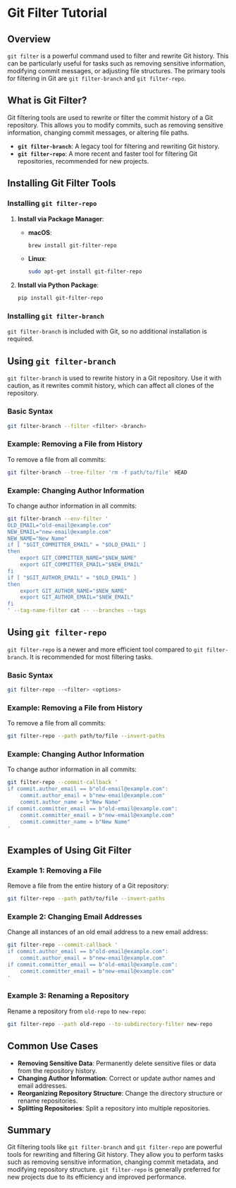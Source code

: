 # Git Filter Tutorial

## Overview

`git filter` is a powerful command used to filter and rewrite Git history. This can be particularly useful for tasks such as removing sensitive information, modifying commit messages, or adjusting file structures. The primary tools for filtering in Git are `git filter-branch` and `git filter-repo`.

## What is Git Filter?

Git filtering tools are used to rewrite or filter the commit history of a Git repository. This allows you to modify commits, such as removing sensitive information, changing commit messages, or altering file paths.

- **`git filter-branch`**: A legacy tool for filtering and rewriting Git history.
- **`git filter-repo`**: A more recent and faster tool for filtering Git repositories, recommended for new projects.

## Installing Git Filter Tools

### Installing `git filter-repo`

1. **Install via Package Manager**:

    - **macOS**: 

      ```bash
      brew install git-filter-repo
      ```

    - **Linux**: 

      ```bash
      sudo apt-get install git-filter-repo
      ```

2. **Install via Python Package**:

    ```bash
    pip install git-filter-repo
    ```

### Installing `git filter-branch`

`git filter-branch` is included with Git, so no additional installation is required.

## Using `git filter-branch`

`git filter-branch` is used to rewrite history in a Git repository. Use it with caution, as it rewrites commit history, which can affect all clones of the repository.

### Basic Syntax

```bash
git filter-branch --filter <filter> <branch>
```

### Example: Removing a File from History

To remove a file from all commits:

```bash
git filter-branch --tree-filter 'rm -f path/to/file' HEAD
```

### Example: Changing Author Information

To change author information in all commits:

```bash
git filter-branch --env-filter '
OLD_EMAIL="old-email@example.com"
NEW_EMAIL="new-email@example.com"
NEW_NAME="New Name"
if [ "$GIT_COMMITTER_EMAIL" = "$OLD_EMAIL" ]
then
    export GIT_COMMITTER_NAME="$NEW_NAME"
    export GIT_COMMITTER_EMAIL="$NEW_EMAIL"
fi
if [ "$GIT_AUTHOR_EMAIL" = "$OLD_EMAIL" ]
then
    export GIT_AUTHOR_NAME="$NEW_NAME"
    export GIT_AUTHOR_EMAIL="$NEW_EMAIL"
fi
' --tag-name-filter cat -- --branches --tags
```

## Using `git filter-repo`

`git filter-repo` is a newer and more efficient tool compared to `git filter-branch`. It is recommended for most filtering tasks.

### Basic Syntax

```bash
git filter-repo --<filter> <options>
```

### Example: Removing a File from History

To remove a file from all commits:

```bash
git filter-repo --path path/to/file --invert-paths
```

### Example: Changing Author Information

To change author information in all commits:

```bash
git filter-repo --commit-callback '
if commit.author_email == b"old-email@example.com":
    commit.author_email = b"new-email@example.com"
    commit.author_name = b"New Name"
if commit.committer_email == b"old-email@example.com":
    commit.committer_email = b"new-email@example.com"
    commit.committer_name = b"New Name"
'
```

## Examples of Using Git Filter

### Example 1: Removing a File

Remove a file from the entire history of a Git repository:

```bash
git filter-repo --path path/to/file --invert-paths
```

### Example 2: Changing Email Addresses

Change all instances of an old email address to a new email address:

```bash
git filter-repo --commit-callback '
if commit.author_email == b"old-email@example.com":
    commit.author_email = b"new-email@example.com"
if commit.committer_email == b"old-email@example.com":
    commit.committer_email = b"new-email@example.com"
'
```

### Example 3: Renaming a Repository

Rename a repository from `old-repo` to `new-repo`:

```bash
git filter-repo --path old-repo --to-subdirectory-filter new-repo
```

## Common Use Cases

- **Removing Sensitive Data**: Permanently delete sensitive files or data from the repository history.
- **Changing Author Information**: Correct or update author names and email addresses.
- **Reorganizing Repository Structure**: Change the directory structure or rename repositories.
- **Splitting Repositories**: Split a repository into multiple repositories.

## Summary

Git filtering tools like `git filter-branch` and `git filter-repo` are powerful tools for rewriting and filtering Git history. They allow you to perform tasks such as removing sensitive information, changing commit metadata, and modifying repository structure. `git filter-repo` is generally preferred for new projects due to its efficiency and improved performance.
